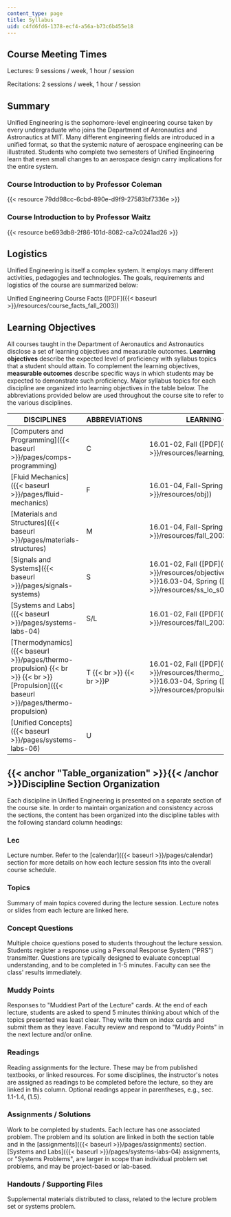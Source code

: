```yaml
---
content_type: page
title: Syllabus
uid: c4fd6fd6-1378-ecf4-a56a-b73c6b455e18
---
```


Course Meeting Times
--------------------

Lectures: 9 sessions / week, 1 hour / session

Recitations: 2 sessions / week, 1 hour / session

Summary
-------

Unified Engineering is the sophomore-level engineering course taken by every undergraduate who joins the Department of Aeronautics and Astronautics at MIT. Many different engineering fields are introduced in a unified format, so that the systemic nature of aerospace engineering can be illustrated. Students who complete two semesters of Unified Engineering learn that even small changes to an aerospace design carry implications for the entire system.

### Course Introduction to by Professor Coleman

{{< resource 79dd98cc-6cbd-890e-d9f9-27583bf7336e >}}

### Course Introduction to by Professor Waitz

{{< resource be693db8-2f86-101d-8082-ca7c0241ad26 >}}

Logistics
---------

Unified Engineering is itself a complex system. It employs many different activities, pedagogies and technologies. The goals, requirements and logistics of the course are summarized below:

Unified Engineering Course Facts ([PDF]({{< baseurl >}}/resources/course_facts_fall_2003))

Learning Objectives
-------------------

All courses taught in the Department of Aeronautics and Astronautics disclose a set of learning objectives and measurable outcomes. **Learning objectives** describe the expected level of proficiency with syllabus topics that a student should attain. To complement the learning objectives, **measurable outcomes** describe specific ways in which students may be expected to demonstrate such proficiency. Major syllabus topics for each discipline are organized into learning objectives in the table below. The abbreviations provided below are used throughout the course site to refer to the various disciplines.

| DISCIPLINES | ABBREVIATIONS | LEARNING OBJECTIVES |
| --- | --- | --- |
| [Computers and Programming]({{< baseurl >}}/pages/comps-programming) | C | 16.01-02, Fall ([PDF]({{< baseurl >}}/resources/learning_objectives_fall_version)) |
| [Fluid Mechanics]({{< baseurl >}}/pages/fluid-mechanics) | F | 16.01-04, Fall-Spring ([PDF]({{< baseurl >}}/resources/obj)) |
| [Materials and Structures]({{< baseurl >}}/pages/materials-structures) | M | 16.01-04, Fall-Spring ([PDF]({{< baseurl >}}/resources/fall_2003_ms_lo)) |
| [Signals and Systems]({{< baseurl >}}/pages/signals-systems) | S | 16.01-02, Fall ([PDF]({{< baseurl >}}/resources/objectives))  {{< br >}}  {{< br >}}16.03-04, Spring ([PDF]({{< baseurl >}}/resources/ss_lo_s04)) |
| [Systems and Labs]({{< baseurl >}}/pages/systems-labs-04) | S/L | 16.01-02, Fall ([PDF]({{< baseurl >}}/resources/fall_2003_systems_lo)) |
| [Thermodynamics]({{< baseurl >}}/pages/thermo-propulsion)  {{< br >}}  {{< br >}}[Propulsion]({{< baseurl >}}/pages/thermo-propulsion) | T  {{< br >}}  {{< br >}}P | 16.01-02, Fall ([PDF]({{< baseurl >}}/resources/thermo_1))  {{< br >}}  {{< br >}}16.03-04, Spring ([PDF]({{< baseurl >}}/resources/propulsion_lo)) |
| [Unified Concepts]({{< baseurl >}}/pages/systems-labs-06) | U |   

{{< anchor "Table_organization" >}}{{< /anchor >}}Discipline Section Organization
---------------------------------------------------------------------------------

Each discipline in Unified Engineering is presented on a separate section of the course site. In order to maintain organization and consistency across the sections, the content has been organized into the discipline tables with the following standard column headings:

### Lec #

Lecture number. Refer to the [calendar]({{< baseurl >}}/pages/calendar) section for more details on how each lecture session fits into the overall course schedule.

### Topics

Summary of main topics covered during the lecture session. Lecture notes or slides from each lecture are linked here.

### Concept Questions

Multiple choice questions posed to students throughout the lecture session. Students register a response using a Personal Response System ("PRS") transmitter. Questions are typically designed to evaluate conceptual understanding, and to be completed in 1-5 minutes. Faculty can see the class' results immediately.

### Muddy Points

Responses to "Muddiest Part of the Lecture" cards. At the end of each lecture, students are asked to spend 5 minutes thinking about which of the topics presented was least clear. They write them on index cards and submit them as they leave. Faculty review and respond to "Muddy Points" in the next lecture and/or online.

### Readings

Reading assignments for the lecture. These may be from published textbooks, or linked resources. For some disciplines, the instructor's notes are assigned as readings to be completed before the lecture, so they are linked in this column. Optional readings appear in parentheses, e.g., sec. 1.1-1.4, (1.5).

### Assignments / Solutions

Work to be completed by students. Each lecture has one associated problem. The problem and its solution are linked in both the section table and in the [assignments]({{< baseurl >}}/pages/assignments) section. [Systems and Labs]({{< baseurl >}}/pages/systems-labs-04) assignments, or "Systems Problems", are larger in scope than individual problem set problems, and may be project-based or lab-based.

### Handouts / Supporting Files

Supplemental materials distributed to class, related to the lecture problem set or systems problem.